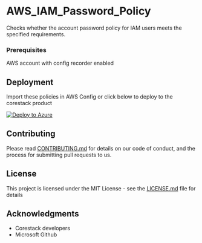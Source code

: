 
# AWS_IAM_Password_Policy

Checks whether the account password policy for IAM users meets the specified requirements.

### Prerequisites

AWS account with config recorder enabled

## Deployment

Import these policies in AWS Config or click below to deploy to the corestack product 

[![Deploy to Azure](https://docs.corestack.io/wp-content/uploads/2019/09/deploy-to-corestack.svg)](http://sandbox.corestack.io/policy?repositories=github&external_redirect=true&name=AWS_IAM_Password_Policy&engine_type=aws_config&services=AWS&severity=high&classification=Security&sub_classification=Access&url=https://github.com/corestacklabs/Policies.git&path=AWS/config/managed/AWS_IAM_Password_Policy&recommendation_name=AWS_IAM_Password_Policy#/tenant)

## Contributing

Please read [CONTRIBUTING.md](https://gist.github.com/karthick-kk/30e4fd3f279492b4f040d5cd569d21d0) for details on our code of conduct, and the process for submitting pull requests to us.

## License

This project is licensed under the MIT License - see the [LICENSE.md](LICENSE.md) file for details

## Acknowledgments

* Corestack developers
* Microsoft Github

